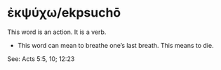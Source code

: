 # ἐκψύχω/ekpsuchō
This word is an action. It is a verb.

* This word can mean to breathe one’s last breath. This means to die.

See: Acts 5:5, 10; 12:23
